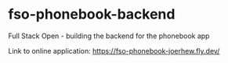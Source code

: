 # fso-phonebook-backend
Full Stack Open - building the backend for the phonebook app

Link to online application: https://fso-phonebook-joerhew.fly.dev/